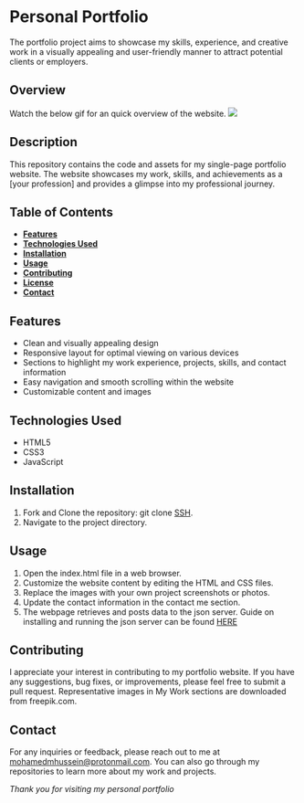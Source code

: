 # **Personal Portfolio**

The portfolio project aims to showcase my skills, experience, and creative work in a visually appealing and user-friendly manner to attract potential clients or employers.

## **Overview**

Watch the below gif for an quick overview of the website.
![](./images/overview.gif)

## **Description**

This repository contains the code and assets for my single-page portfolio website. The website showcases my work, skills, and achievements as a [your profession] and provides a glimpse into my professional journey.

## **Table of Contents**

- **<u>Features</u>**
- **<u>Technologies Used</u>**
- **<u>Installation</u>**
- **<u>Usage</u>**
- **<u>Contributing</u>**
- **<u>License</u>**
- **<u>Contact</u>**

## **Features**

- Clean and visually appealing design
- Responsive layout for optimal viewing on various devices
- Sections to highlight my work experience, projects, skills, and contact information
- Easy navigation and smooth scrolling within the website
- Customizable content and images

## **Technologies Used**

- HTML5
- CSS3
- JavaScript

## **Installation**

1. Fork and Clone the repository: git clone [SSH](git@github.com:mohamedmhussein/phase-1-project-portfolio.git).
2. Navigate to the project directory.

## **Usage**

1. Open the index.html file in a web browser.
2. Customize the website content by editing the HTML and CSS files.
3. Replace the images with your own project screenshots or photos.
4. Update the contact information in the contact me section.
5. The webpage retrieves and posts data to the json server. Guide on installing and running the json server can be found [HERE](https://www.npmjs.com/package/json-server?activeTab=readme)

## **Contributing**

I appreciate your interest in contributing to my portfolio website. If you have any suggestions, bug fixes, or improvements, please feel free to submit a pull request. Representative images in My Work sections are downloaded from freepik.com.

## **Contact**

For any inquiries or feedback, please reach out to me at mohamedmhussein@protonmail.com. You can also go through my repositories to learn more about my work and projects.

_Thank you for visiting my personal portfolio_
